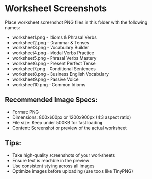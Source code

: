 # Worksheet Screenshots

Place worksheet screenshot PNG files in this folder with the following names:

- worksheet1.png - Idioms & Phrasal Verbs
- worksheet2.png - Grammar & Tenses
- worksheet3.png - Vocabulary Builder
- worksheet4.png - Modal Verbs Practice
- worksheet5.png - Phrasal Verbs Mastery
- worksheet6.png - Present Perfect Tense
- worksheet7.png - Conditional Sentences
- worksheet8.png - Business English Vocabulary
- worksheet9.png - Passive Voice
- worksheet10.png - Common Idioms

## Recommended Image Specs:

- Format: PNG
- Dimensions: 800x600px or 1200x900px (4:3 aspect ratio)
- File size: Keep under 500KB for fast loading
- Content: Screenshot or preview of the actual worksheet

## Tips:

- Take high-quality screenshots of your worksheets
- Ensure text is readable in the preview
- Use consistent styling across all images
- Optimize images before uploading (use tools like TinyPNG)
